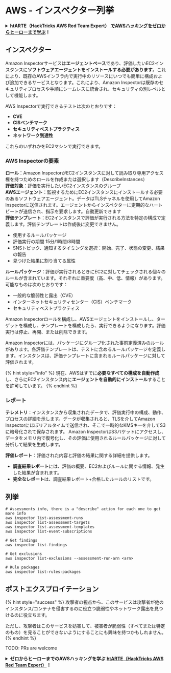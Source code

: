 # AWS - インスペクター列挙

<details>

<summary><strong>htARTE（HackTricks AWS Red Team Expert）</strong> <a href="https://training.hacktricks.xyz/courses/arte"><strong>でAWSハッキングをゼロからヒーローまで学ぶ</strong></a><strong>！</strong></summary>

HackTricksをサポートする他の方法：

- **HackTricksで企業を宣伝**したい場合や**HackTricksをPDFでダウンロード**したい場合は、[**SUBSCRIPTION PLANS**](https://github.com/sponsors/carlospolop)をチェックしてください！
- [**公式PEASS＆HackTricksスワッグ**](https://peass.creator-spring.com)を入手する
- [**The PEASS Family**](https://opensea.io/collection/the-peass-family)を発見し、独占的な[**NFT**](https://opensea.io/collection/the-peass-family)のコレクションを見つける
- **💬 [Discordグループ](https://discord.gg/hRep4RUj7f)**に参加するか、[telegramグループ](https://t.me/peass)に参加するか、**Twitter** 🐦で**フォロー**する：[**@hacktricks_live**](https://twitter.com/hacktricks_live)**。**
- **ハッキングトリックを共有するには、**[**HackTricks**](https://github.com/carlospolop/hacktricks)と[**HackTricks Cloud**](https://github.com/carlospolop/hacktricks-cloud)のGitHubリポジトリにPRを提出してください。

</details>

## インスペクター

Amazon Inspectorサービスは**エージェントベース**であり、評価したいEC2インスタンスに**ソフトウェアエージェントをインストールする必要があります**。これにより、既存のAWSインフラ内で実行中のリソースにいつでも簡単に構成および追加できるサービスとなります。これにより、Amazon Inspectorは既存のセキュリティプロセスや手順にシームレスに統合され、セキュリティの別レベルとして機能します。

AWS Inspectorで実行できるテストは次のとおりです：

- **CVE**
- **CISベンチマーク**
- **セキュリティベストプラクティス**
- **ネットワーク到達性**

これらのいずれかをEC2マシンで実行できます。

### AWS Inspectorの要素

**ロール**：Amazon InspectorがEC2インスタンスに対して読み取り専用アクセス権を持つためのロールを作成または選択します（DescribeInstances）\
**評価対象**：評価を実行したいEC2インスタンスのグループ\
**AWSエージェント**：監視するためにEC2インスタンスにインストールする必要のあるソフトウェアエージェント。データはTLSチャネルを使用してAmazon Inspectorに送信されます。エージェントからインスペクターに定期的なハートビートが送信され、指示を要求します。自動更新できます\
**評価テンプレート**：EC2インスタンスで評価が実行される方法を特定の構成で定義します。評価テンプレートは作成後に変更できません。

- 使用するルールパッケージ
- 評価実行の期間 15分/1時間/8時間
- SNSトピック、通知するタイミングを選択：開始、完了、状態の変更、結果の報告
- 見つけた結果に割り当てる属性

**ルールパッケージ**：評価が実行されるときにEC2に対してチェックされる個々のルールが含まれています。それぞれに重要度（高、中、低、情報）があります。可能なものは次のとおりです：

- 一般的な脆弱性と露出（CVE）
- インターネットセキュリティセンター（CIS）ベンチマーク
- セキュリティベストプラクティス

Amazon Inspectorロールを構成し、AWSエージェントをインストールし、ターゲットを構成し、テンプレートを構成したら、実行できるようになります。評価実行は停止、再開、または削除できます。

Amazon Inspectorには、パッケージにグループ化された事前定義済みのルールがあります。各評価テンプレートは、テストに含めるルールパッケージを定義します。インスタンスは、評価テンプレートに含まれるルールパッケージに対して評価されます。

{% hint style="info" %}
現在、AWSはすでに**必要なすべての構成を自動作成**し、さらにEC2インスタンス内に**エージェントを自動的にインストール**することを許可しています。
{% endhint %}

### **レポート**

**テレメトリ**：インスタンスから収集されたデータで、評価実行中の構成、動作、プロセスの詳細を示します。データが収集されると、TLSを介してAmazon Inspectorにほぼリアルタイムで送信され、そこで一時的なKMSキーを介してS3に暗号化されて保存されます。 Amazon InspectorはS3バケットにアクセスし、データをメモリ内で復号化し、その評価に使用されるルールパッケージに対して分析して結果を生成します。

**評価レポート**：評価された内容と評価の結果に関する詳細を提供します。

- **調査結果レポート**には、評価の概要、EC2およびルールに関する情報、発生した結果が含まれます。
- **完全なレポート**は、調査結果レポート+合格したルールのリストです。

## 列挙
```
# Assessments info, there is a "describe" action for each one to get more info
aws inspector list-assessment-runs
aws inspector list-assessment-targets
aws inspector list-assessment-templates
aws inspector list-event-subscriptions

# Get findings
aws inspector list-findings

# Get exclusions
aws inspector list-exclusions --assessment-run-arn <arn>

# Rule packages
aws inspector list-rules-packages
```
## ポストエクスプロイテーション

{% hint style="success" %}
攻撃者の視点から、このサービスは攻撃者が他のインスタンス/コンテナを侵害するのに役立つ脆弱性やネットワーク露出を見つけるのに役立ちます。

ただし、攻撃者はこのサービスを妨害して、被害者が脆弱性（すべてまたは特定のもの）を見ることができないようにすることにも興味を持つかもしれません。
{% endhint %}

TODO: PRs are welcome

<details>

<summary><strong>ゼロからヒーローまでのAWSハッキングを学ぶ</strong> <a href="https://training.hacktricks.xyz/courses/arte"><strong>htARTE（HackTricks AWS Red Team Expert）</strong></a><strong>！</strong></summary>

HackTricksをサポートする他の方法：

* **HackTricksで企業を宣伝したい**または**HackTricksをPDFでダウンロードしたい**場合は、[**SUBSCRIPTION PLANS**](https://github.com/sponsors/carlospolop)をチェックしてください！
* [**公式PEASS＆HackTricksのグッズ**](https://peass.creator-spring.com)を入手する
* [**The PEASS Family**](https://opensea.io/collection/the-peass-family)を発見し、独占的な[**NFT**](https://opensea.io/collection/the-peass-family)のコレクションを見つける
* **💬 [**Discordグループ**](https://discord.gg/hRep4RUj7f)または[**telegramグループ**](https://t.me/peass)に参加するか、**Twitter** 🐦 [**@hacktricks_live**](https://twitter.com/hacktricks_live)で**フォロー**してください。
* **HackTricks**および**HackTricks Cloud**のGitHubリポジトリにPRを提出して、あなたのハッキングテクニックを共有してください。

</details>
